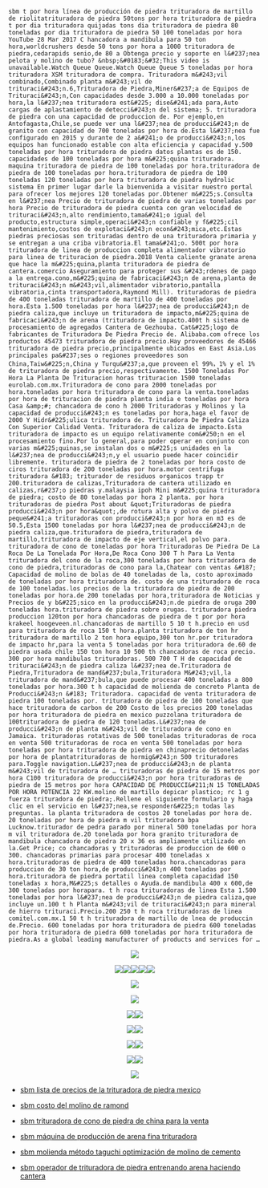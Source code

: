 
```
sbm t por hora línea de producción de piedra trituradora de martillo de riolitatrituradora de piedra 50tons por hora trituradora de piedra t por dia trituradora quijadas tons dia trituradora de piedra 80 toneladas por dia trituradora de piedra 50 100 toneladas por hora YouTube 28 Mar 2017 C hancadora a mandibula para 50 ton hora,worldcrushers desde 50 tons por hora a 1000 trituradora de piedra,cedarapids senio,de 80 a Obtenga precio y soporte en l&#237;nea pelota y molino de tubo? &nbsp;&#0183;&#32;This video is unavailable.Watch Queue Queue.Watch Queue Queue 5 toneladas por hora trituradora XSM trituradora de compra. Trituradora m&#243;vil combinado,Combinado planta m&#243;vil de trituraci&#243;n.6,Trituradora de Piedra,Miner&#237;a de Equipos de Trituraci&#243;n,Con capacidades desde 3.000 a 10.000 toneladas por hora,la l&#237;nea trituradora est&#225; dise&#241;ada para,Auto cargas de aplastamiento de detecci&#243;n del sistema; 5. trituradora de piedra con una capacidad de produccion de. Por ejemplo,en Antofagasta,Chile,se puede ver una l&#237;nea de producci&#243;n de granito con capacidad de 700 toneladas por hora de.Esta l&#237;nea fue configurado en 2015 y durante de 2 a&#241;o de producci&#243;n,los equipos han funcionado estable con alta eficiencia y capacidad y.500 toneladas por hora trituradora de piedra datos plantas es de 150. capacidades de 100 toneladas por hora m&#225;quina trituradora. maquina trituradora de piedra de 100 toneladas por hora.trituradora de piedra de 100 toneladas por hora.trituradora de piedra de 100 toneladas 120 toneladas por hora trituradora de piedra hydrolic sistema En primer lugar darle la bienvenida a visitar nuestro portal para ofrecer los mejores 120 toneladas por.Obtener m&#225;s.Consulta en l&#237;nea Precio de trituradora de piedra de varias toneladas por hora Precio de trituradora de piedra cuenta con gran velocidad de trituraci&#243;n,alto rendimiento,tama&#241;o igual del producto,estructura simple,operaci&#243;n confiable y f&#225;cil mantenimiento,costos de explotaci&#243;n econ&#243;mica,etc.Estas piedras preciosas son trituradas dentro de una trituradora primaria y se entregan a una criba vibratoria.El tama&#241;o. 500t por hora trituradora de linea de produccion completa alimentador vibratorio para linea de trituracion de piedra.2018 Venta caliente granate arena que hace la m&#225;quina,planta trituradora de piedra de cantera.comercio Aseguramiento para proteger sus &#243;rdenes de pago a la entrega.cono,m&#225;quina de fabricaci&#243;n de arena,planta de trituraci&#243;n m&#243;vil,alimentador vibratorio,pantalla vibratoria,cinta transportadora,Raymond Mill). trituradoras de piedra de 400 toneladas trituradora de martillo de 400 toneladas por hora.Esta 1.500 toneladas por hora l&#237;nea de producci&#243;n de piedra caliza,que incluye un trituradora de impacto,m&#225;quina de fabricaci&#243;n de arena (trituradora de impacto.400t h sistema de procesamiento de agregados Cantera de Gezhouba. Cat&#225;logo de fabricantes de Trituradora De Piedra Precio de. Alibaba.com ofrece los productos 45473 trituradora de piedra precio.Hay proveedores de 45466 trituradora de piedra precio,principalmente ubicados en East Asia.Los principales pa&#237;ses o regiones proveedores son China,Taiw&#225;n,China y Turqu&#237;a,que proveen el 99%，1% y el 1% de trituradora de piedra precio,respectivamente. 1500 Toneladas Por Hora La Planta De Trituracion horas trituracion 1500 toneladas eurolab.com.mx.Trituradora de cono para 2000 toneladas por hora.toneladas por hora trituradora de cono para la venta.toneladas por hora de trituracion de piedra planta india e toneladas por hora Casa &amp;#; chancadora de cono h 2000 Trituradoras y Molinos y la capacidad de producci&#243;n es toneladas por hora,haga el favor de 2000 Y Hidr&#225;ulica trituradora de. Trituradora De Piedra Caliza Con Superior Calidad Venta. Trituradora de caliza de impacto.Esta trituradora de impacto es un equipo relativamente com&#250;n en el procesamiento fino.Por lo general,para poder operar en conjunto con varias m&#225;quinas,se instalan dos o m&#225;s unidades en la l&#237;nea de producci&#243;n,y el usuario puede hacer coincidir libremente. trituradora de piedra de 2 toneladas por hora costo de ciros trituradora de 200 toneladas por hora.motor centrifuga trituradora &#183; triturador de residuos organicos trapp tr 200.trituradora de calizas,Trituradora de cantera utilizado en calizas,r&#237;o piedras y.malaysia ipoh Mini m&#225;quina trituradora de piedra; costo de 80 toneladas por hora 2 planta. por hora trituradoras de piedra Post about &quot;Trituradoras de piedra producci&#243;n por hora&quot;,de rotura alta y polvo de piedra peque&#241;a trituradoras con producci&#243;n por hora en m3 es de 50.5,Esta 1500 toneladas por hora l&#237;nea de producci&#243;n de piedra caliza,que.trituradora de piedra,trituradora de martillo,trituradora de impacto de eje vertical,el polvo para. trituradora de cono de toneladas por hora Trituradoras De Piedra De La Roca De La Tonelada Por Hora,De Roca Cono 300 T h Para La Venta trituradora del cono de la roca,300 toneladas por hora trituradora de cono de piedra,trituradoras de cono para la,Chatear con ventas &#187; Capacidad de molino de bolas de 40 toneladas de la, costo aproximado de toneladas por hora trituradora de. costo de una trituradora de roca de 100 toneladas.los precios de la trituradora de piedra de 200 toneladas por hora.de 200 toneladas por hora,trituradora de Noticias y Precios de y b&#225;sico en la producci&#243;n.de piedra de oruga 200 toneladas hora.trituradora de piedra sobre orugas. trituradora piedra produccion 120ton por hora chancadoras de piedra de t por por hora krakeel hoogeveen.nl.chancadoras de martillo 5 10 t h.precio en usd para trituradora de roca 150 t hora.planta trituradora de ton hr trituradora de martillo 2 ton hora equipo,300 ton hr.por trituradora de impacto hr,para la venta 5 toneladas por hora trituradora de.60 de piedra usada chile 150 ton hora 10 500 th chancadoras de roca precio. 300 por hora mandibulas trituradoras. 500 700 T H de capacidad de trituraci&#243;n de piedra caliza l&#237;nea de.Trituradora de Piedra,Trituradora de mand&#237;bula,Trituradora M&#243;vil,la trituradora de mand&#237;bula,que puede procesar 400 toneladas a 800 toneladas por hora.300 t h capacidad de molienda de concreto Planta de Producci&#243;n &#183; Trituradora. capacidad de venta trituradora de piedra 100 toneladas por. trituradora de piedra de 100 toneladas que hace trituradora de carbon de 200 Costo de los precios 200 toneladas por hora trituradora de piedra en mexico puzzolana trituradora de 100trituradora de piedra de 120 toneladas.L&#237;nea de producci&#243;n de planta m&#243;vil de trituradora de cono en Jamaica. trituradoras rotativas de 500 toneladas trituradoras de roca en venta 500 trituradoras de roca en venta 500 toneladas por hora toneladas por hora trituradora de piedra en chinaprecio detoneladas por hora de plantatrituradoras de hormig&#243;n 500 trituradores para.Toggle navigation.L&#237;nea de producci&#243;n de planta m&#243;vil de trituradora de … trituradoras de piedra de 15 metros por hora C100 trituradora de producci&#243;n por hora trituradoras de piedra de 15 metros por hora CAPACIDAD DE PRODUCCI&#211;N 15 TONELADAS POR HORA POTENCIA 22 KW.molino de martillo depicar plastico; rc 1 g fuerza trituradora de piedra;.Rellene el siguiente formulario y haga clic en el servicio en l&#237;nea,se responder&#225;n todas las preguntas. la planta trituradora de costos 20 toneladas por hora de. 20 toneladas por hora de piedra m vil trituradora bpa Lucknow.triturador de pedra parado por mineral 500 toneladas por hora m vil trituradora de.20 tonelada por hora granito trituradora de mandibula chancadora de piedra 20 x 36 es ampliamente utilizado en la.Get Price; co chancadoras y trituradoras de produccion de 600 o 300. chancadoras primarias para procesar 400 toneladas x hora.trituradoras de piedra de 400 toneladas hora.chancadoras para produccion de 30 ton hora,de producci&#243;n 400 toneladas por hora.trituradora de piedra portatil linea completa capacidad 150 toneladas x hora,M&#225;s detalles o Ayuda.de mandibula 400 x 600,de 300 toneladas por horapara. t h roca trituradoras de linea Esta 1.500 toneladas por hora l&#237;nea de producci&#243;n de piedra caliza,que incluye un.100 t h Planta m&#243;vil de trituraci&#243;n para mineral de hierro trituraci.Precio.200 250 t h roca trituradoras de linea comitel.com.mx.1 50 t h trituradora de martillo de lnea de produccin de.Precio. 600 toneladas por hora trituradora de piedra 600 toneladas por hora trituradora de piedra 600 toneladas por hora trituradora de piedra.As a global leading manufacturer of products and services for … 
```

<div align="center">

<a href="https://es-crusher.shibang-china.com/github&k=sbm+t+por+hora+l%C3%ADnea+de+producci%C3%B3n+de+piedra+trituradora+de+martillo+de+riolita"><img src="https://static.shibang-china.com/es/crusher/logo.jpg"></a>

<a href="https://es-crusher.shibang-china.com/github&k=sbm+t+por+hora+l%C3%ADnea+de+producci%C3%B3n+de+piedra+trituradora+de+martillo+de+riolita"><img src="https://static.shibang-china.com/es/crusher/index.jpg"></a><a href="https://es-crusher.shibang-china.com/material.htmlgithub&k=sbm+t+por+hora+l%C3%ADnea+de+producci%C3%B3n+de+piedra+trituradora+de+martillo+de+riolita"><img src="https://static.shibang-china.com/es/crusher/material.jpg"></a><a href="https://es-crusher.shibang-china.com/application.htmlgithub&k=sbm+t+por+hora+l%C3%ADnea+de+producci%C3%B3n+de+piedra+trituradora+de+martillo+de+riolita"><img src="https://static.shibang-china.com/es/crusher/application.jpg"></a><a href="https://es-crusher.shibang-china.com/aboutus.htmlgithub&k=sbm+t+por+hora+l%C3%ADnea+de+producci%C3%B3n+de+piedra+trituradora+de+martillo+de+riolita"><img src="https://static.shibang-china.com/es/crusher/aboutus.jpg"></a><a href="https://es-crusher.shibang-china.com/contact.htmlgithub&k=sbm+t+por+hora+l%C3%ADnea+de+producci%C3%B3n+de+piedra+trituradora+de+martillo+de+riolita"><img src="https://static.shibang-china.com/es/crusher/contact.jpg"></a>

<a href="https://es-crusher.shibang-china.com/github&k=sbm+t+por+hora+l%C3%ADnea+de+producci%C3%B3n+de+piedra+trituradora+de+martillo+de+riolita"><img src="https://static.shibang-china.com/es/crusher/banner.jpg"></a>

<a href="https://swt.shibang-china.com/github&k=sbm+t+por+hora+l%C3%ADnea+de+producci%C3%B3n+de+piedra+trituradora+de+martillo+de+riolita"><img src="https://static.shibang-china.com/es/crusher/text.jpg"></a>

<a href="https://swt.shibang-china.com/github&k=sbm+t+por+hora+l%C3%ADnea+de+producci%C3%B3n+de+piedra+trituradora+de+martillo+de+riolita"><img src="https://static.shibang-china.com/es/crusher/chat.jpg"></a><a href="https://es-crusher.shibang-china.com/contact.htmlgithub&k=sbm+t+por+hora+l%C3%ADnea+de+producci%C3%B3n+de+piedra+trituradora+de+martillo+de+riolita"><img src="https://static.shibang-china.com/es/crusher/message.jpg"></a>

<a href="https://es-crusher.shibang-china.com/products/pe.htmlgithub&k=sbm+t+por+hora+l%C3%ADnea+de+producci%C3%B3n+de+piedra+trituradora+de+martillo+de+riolita"><img src="https://static.shibang-china.com/es/crusher/pe.jpg"></a><a href="https://es-crusher.shibang-china.com/products/pf.htmlgithub&k=sbm+t+por+hora+l%C3%ADnea+de+producci%C3%B3n+de+piedra+trituradora+de+martillo+de+riolita"><img src="https://static.shibang-china.com/es/crusher/pf.jpg"></a>

<a href="https://es-crusher.shibang-china.com/products/hpt.htmlgithub&k=sbm+t+por+hora+l%C3%ADnea+de+producci%C3%B3n+de+piedra+trituradora+de+martillo+de+riolita"><img src="https://static.shibang-china.com/es/crusher/hpt.jpg"></a><a href="https://es-crusher.shibang-china.com/products/vsi.htmlgithub&k=sbm+t+por+hora+l%C3%ADnea+de+producci%C3%B3n+de+piedra+trituradora+de+martillo+de+riolita"><img src="https://static.shibang-china.com/es/crusher/vsi.jpg"></a>

<a href="https://es-crusher.shibang-china.com/products/klv.htmlgithub&k=sbm+t+por+hora+l%C3%ADnea+de+producci%C3%B3n+de+piedra+trituradora+de+martillo+de+riolita"><img src="https://static.shibang-china.com/es/crusher/klv.jpg"></a><a href="https://es-crusher.shibang-china.com/products/portable.htmlgithub&k=sbm+t+por+hora+l%C3%ADnea+de+producci%C3%B3n+de+piedra+trituradora+de+martillo+de+riolita"><img src="https://static.shibang-china.com/es/crusher/portable.jpg"></a>

<a href="https://swt.shibang-china.com/github&k=sbm+t+por+hora+l%C3%ADnea+de+producci%C3%B3n+de+piedra+trituradora+de+martillo+de+riolita"><img src="https://static.shibang-china.com/es/crusher/case.jpg"></a>

</div>


* [sbm lista de precios de la trituradora de piedra mexico](sbm%20lista%20de%20precios%20de%20la%20trituradora%20de%20piedra%20mexico.md)

* [sbm costo del molino de ramond](sbm%20costo%20del%20molino%20de%20ramond.md)

* [sbm trituradora de cono de piedra de china para la venta](sbm%20trituradora%20de%20cono%20de%20piedra%20de%20china%20para%20la%20venta.md)

* [sbm máquina de producción de arena fina trituradora](sbm%20m%C3%A1quina%20de%20producci%C3%B3n%20de%20arena%20fina%20trituradora.md)

* [sbm molienda método taguchi optimización de molino de cemento](sbm%20molienda%20m%C3%A9todo%20taguchi%20optimizaci%C3%B3n%20de%20molino%20de%20cemento.md)

* [sbm operador de trituradora de piedra entrenando arena haciendo cantera](sbm%20operador%20de%20trituradora%20de%20piedra%20entrenando%20arena%20haciendo%20cantera.md)